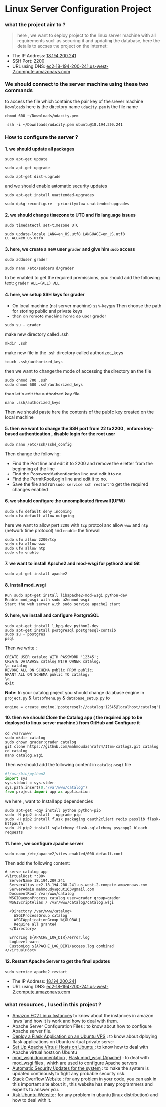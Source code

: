 # Linux Server Configuration Project

### what the project aim to ?
> here , we want to deploy project to the linux server machine with all requirements such as securing it and updating the database, here the details to accses the project on the internet: 

* The IP Address: [18.194.200.241](http://18.194.200.241/)
* SSH Port: 2200
* URL using DNS: [ec2-18-194-200-241.us-west-2.compute.amazonaws.com](http://ec2-18-194-200-241.us-west-2.compute.amazonaws.com/)




### We should connect to the server machine using these two commands
to access the file which contains the pair key of the srever machine
`Downloads` here is the directory name
`udacity.pem` is the file name
```
chmod 600 ~/Downloads/udacity.pem
```
```
 ssh -i ~/Downloads/udacity.pem ubuntu@18.194.200.241

```

### How to configure the server ? 

#### 1. we should update all packages
```
sudo apt-get update
```
```
sudo apt-get upgrade
```
```
sudo apt-get dist-upgrade
```

 and we should enable automatic security updates
```
sudo apt-get install unattended-upgrades
```
```
sudo dpkg-reconfigure --priority=low unattended-upgrades
```

#### 2. we should change timezone to UTC and fix language issues 
```
sudo timedatectl set-timezone UTC
```
```
sudo update-locale LANG=en_US.utf8 LANGUAGE=en_US.utf8 LC_ALL=en_US.utf8
```

#### 3. here, we create a new user `grader` and give him `sudo` access
```
sudo adduser grader
```
```
sudo nano /etc/sudoers.d/grader 
```
to be enabled to get the required premissions, you should add the following text:
`grader ALL=(ALL) ALL`

#### 4. here, we setup  SSH keys for grader
* On local machine (not server machine)
`ssh-keygen`
Then choose the path for storing public and private keys
* then on remote machine home as user grader
```
sudo su - grader
```
make new directory called .ssh
```
mkdir .ssh
```
make new file in the .ssh directory called authorized_keys
```
touch .ssh/authorized_keys 
```
then we want to change the mode of accessing the directory an the file
```
sudo chmod 700 .ssh
sudo chmod 600 .ssh/authorized_keys
```
then let's edit the authorized key file
```
nano .ssh/authorized_keys 
```
Then we should paste here the contents of the public key created on the local machine

#### 5. then we want to change the SSH port from 22 to 2200 , enforce key-based authentication , disable login for the root user
```
sudo nano /etc/ssh/sshd_config
```
Then change the following:
* Find the Port line and edit it to 2200 and remove the `#` letter from the beginning of the line 
* Find the PasswordAuthentication line and edit it to no.
* Find the PermitRootLogin line and edit it to no.
* Save the file and run `sudo service ssh restart` to get the required changes enabled

#### 6. we should configure the uncomplicated firewall (UFW)
```
sudo ufw default deny incoming
sudo ufw default allow outgoing
```
here we want to allow port `2200` with `tcp` protcol and allow `www` and `ntp` (network time protocol) and `enable` the firewall
```
sudo ufw allow 2200/tcp
sudo ufw allow www
sudo ufw allow ntp
sudo ufw enable
```

#### 7. we want to install Apache2 and mod-wsgi for python2 and Git
```
sudo apt-get install apache2 
```
#### 8. Install mod_wsgi
```
Run sudo apt-get install libapache2-mod-wsgi python-dev
Enable mod_wsgi with sudo a2enmod wsgi
Start the web server with sudo service apache2 start
```
#### 9. here, we install and configure PostgreSQL
```
sudo apt-get install libpq-dev python2-dev
sudo apt-get install postgresql postgresql-contrib
sudo su - postgres
psql
```
Then we write :
```
CREATE USER catalog WITH PASSWORD '12345';
CREATE DATABASE catalog WITH OWNER catalog;
\c catalog
REVOKE ALL ON SCHEMA public FROM public;
GRANT ALL ON SCHEMA public TO catalog;
\q
exit
```
**Note:** In your catalog project you should change database engine in `project.py` & `lotsofmenu.py` & `database_setup.py` to
```
engine = create_engine('postgresql://catalog:12345@localhost/catalog')
```

#### 10. then we should Clone the Catalog app ( the required app to be deployed to linux server machine ) from GitHub and Configure it
```
cd /var/www/
sudo mkdir catalog
sudo chown grader:grader catalog
git clone https://github.com/mahmoudashraf74/Item-catlog2.git catalog
cd catalog
nano catalog.wsgi
```
Then we should add the following content in `catalog.wsgi` file
```python
#!/usr/bin/python2
import sys
sys.stdout = sys.stderr
sys.path.insert(0,"/var/www/catalog")
from project import app as application
```
we here , want to Install app dependencies 
```
sudo apt-get -qqy install python python-pip
sudo -H pip2 install --upgrade pip
sudo -H pip2 install flask packaging oauth2client redis passlib flask-httpauth
sudo -H pip2 install sqlalchemy flask-sqlalchemy psycopg2 bleach requests
```

#### 11. here , we configure apache server
```
sudo nano /etc/apache2/sites-enabled/000-default.conf
```
Then add the following content:
```
# serve catalog app
<VirtualHost *:80>
  ServerName 18.194.200.241
  ServerAlias ec2-18-194-200-241.us-west-2.compute.amazonaws.com
  ServerAdmin mahmoudyaqout163@gmail.com
  DocumentRoot /var/www/catalog
  WSGIDaemonProcess catalog user=grader group=grader
  WSGIScriptAlias / /var/www/catalog/catalog.wsgi

  <Directory /var/www/catalog>
    WSGIProcessGroup catalog
    WSGIApplicationGroup %{GLOBAL}
    Require all granted
  </Directory>

  ErrorLog ${APACHE_LOG_DIR}/error.log
  LogLevel warn
  CustomLog ${APACHE_LOG_DIR}/access.log combined
</VirtualHost>

```
#### 12. Restart Apache Server to get the final updates 
```
sudo service apache2 restart
```
* The IP Address: [18.194.200.241](http://18.194.200.241/)
* URL using DNS: [ec2-18-194-200-241.us-west-2.compute.amazonaws.com](http://ec2-18-194-200-241.us-west-2.compute.amazonaws.com/)

### what resources , I used in this project ?
* [Amazon EC2 Linux Instances](https://docs.aws.amazon.com/AWSEC2/latest/UserGuide/EC2_GetStarted.html) to know about the instances in amazon 'aws 'and how it is work and how to deal with them.
* [Apache Server Configuration Files](https://httpd.apache.org/docs/current/configuring.html) : to know about how to configure Apache server file.
* [Deploy a Flask Application on an Ubuntu VPS](https://www.digitalocean.com/community/tutorials/how-to-deploy-a-flask-application-on-an-ubuntu-vps) : to know about dploying flask applications on Ubuntu virtual private server
* [Set Up Apache Virtual Hosts on Ubuntu ](https://www.digitalocean.com/community/tutorials/how-to-set-up-apache-virtual-hosts-on-ubuntu-14-04-lts) : to know how to deal with Apache virtual hosts on Ubuntu
* [mod_wsgi documentation](https://modwsgi.readthedocs.io/en/develop/) , [Flask mod_wsgi (Apache)](http://flask.pocoo.org/docs/0.12/deploying/mod_wsgi/) : to deal with mod_wsgi files , which are used to configure Apache servers
* [Automatic Security Updates for the system](https://help.ubuntu.com/community/AutomaticSecurityUpdates#Using_the_.22unattended-upgrades.22_package) : to make the system is updated continously to fight any probable security risk.
*  [Stack Overflow Website](https://stackoverflow.com/) : for any problem in your code, you can ask in this important site about it , this website has many programmers and experts to answer you.
* [Ask Ubuntu Website](https://askubuntu.com/) : for any problem in ubuntu (linux distribution) and how to deal with it.
